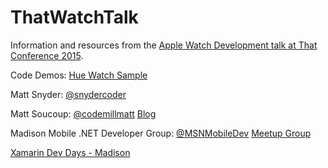 # ThatWatchTalk
Information and resources from the [Apple Watch Development talk at That Conference 2015](https://www.thatconference.com/Sessions/Session/7059).

Code Demos:
[Hue Watch Sample](https://github.com/snydercoder/HueWatchSample)

Matt Snyder:
[@snydercoder](https://www.twitter.com/snydercoder)

Matt Soucoup:
[@codemillmatt](https://www.twitter.com/codemillmatt)
[Blog](http://codemilltech.com)

Madison Mobile .NET Developer Group:
[@MSNMobileDev](https://www.twitter.com/msnmobiledev)
[Meetup Group](http://www.meetup.com/Madison-Mobile-NET-Developers-Group/)

[Xamarin Dev Days - Madison](https://ti.to/xamarin/dev-days-madison)



